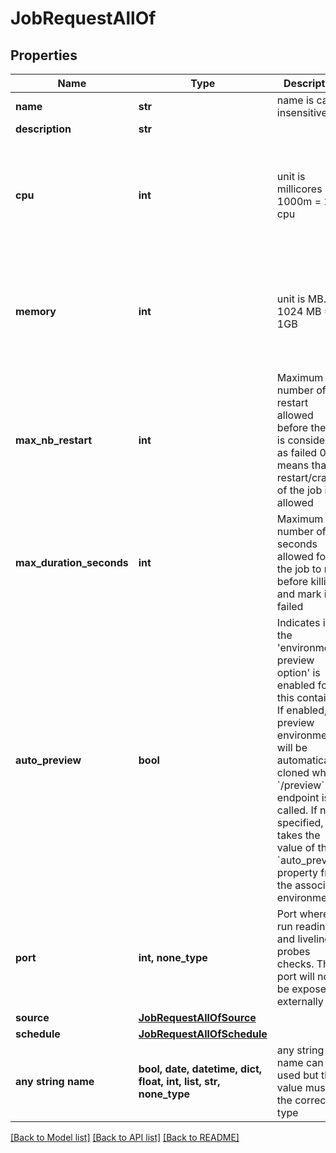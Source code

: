 # JobRequestAllOf


## Properties
Name | Type | Description | Notes
------------ | ------------- | ------------- | -------------
**name** | **str** | name is case insensitive | 
**description** | **str** |  | [optional] 
**cpu** | **int** | unit is millicores (m). 1000m &#x3D; 1 cpu | [optional]  if omitted the server will use the default value of 500
**memory** | **int** | unit is MB. 1024 MB &#x3D; 1GB | [optional]  if omitted the server will use the default value of 512
**max_nb_restart** | **int** | Maximum number of restart allowed before the job is considered as failed 0 means that no restart/crash of the job is allowed  | [optional]  if omitted the server will use the default value of 0
**max_duration_seconds** | **int** | Maximum number of seconds allowed for the job to run before killing it and mark it as failed  | [optional] 
**auto_preview** | **bool** | Indicates if the &#39;environment preview option&#39; is enabled for this container.   If enabled, a preview environment will be automatically cloned when &#x60;/preview&#x60; endpoint is called.   If not specified, it takes the value of the &#x60;auto_preview&#x60; property from the associated environment.  | [optional] 
**port** | **int, none_type** | Port where to run readiness and liveliness probes checks. The port will not be exposed externally | [optional] 
**source** | [**JobRequestAllOfSource**](JobRequestAllOfSource.md) |  | [optional] 
**schedule** | [**JobRequestAllOfSchedule**](JobRequestAllOfSchedule.md) |  | [optional] 
**any string name** | **bool, date, datetime, dict, float, int, list, str, none_type** | any string name can be used but the value must be the correct type | [optional]

[[Back to Model list]](../README.md#documentation-for-models) [[Back to API list]](../README.md#documentation-for-api-endpoints) [[Back to README]](../README.md)


